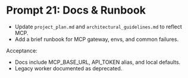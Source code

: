 # Prompt 21: Docs & Runbook

- Update `project_plan.md` and `architectural_guidelines.md` to reflect MCP.
- Add a brief runbook for MCP gateway, envs, and common failures.

Acceptance:
- Docs include MCP_BASE_URL, API_TOKEN alias, and local defaults.
- Legacy worker documented as deprecated.
